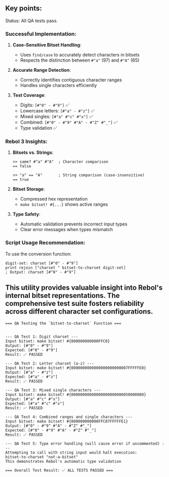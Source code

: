 ## Key points:
Status: All QA tests pass.

### Successful Implementation:
1. **Case-Sensitive Bitset Handling**:
   - Uses `find/case` to accurately detect characters in bitsets
   - Respects the distinction between `#"a"` (97) and `#"A"` (65)

2. **Accurate Range Detection**:
   - Correctly identifies contiguous character ranges
   - Handles single characters efficiently

3. **Test Coverage**:
   - Digits: `[#"0" - #"9"]` ✅
   - Lowercase letters: `[#"a" - #"z"]` ✅
   - Mixed singles: `[#"a" #"c" #"x"]` ✅
   - Combined: `[#"0" - #"9" #"A" - #"Z" #"_"]` ✅
   - Type validation ✅

### Rebol 3 Insights:
1. **Bitsets vs. Strings**:
   ```rebol
   >> same? #"a" #"A"  ; Character comparison
   == false
   
   >> "a" == "A"       ; String comparison (case-insensitive)
   == true
   ```

2. **Bitset Storage**:
   - Compressed hex representation
   - `make bitset! #{...}` shows active ranges

3. **Type Safety**:
   - Automatic validation prevents incorrect input types
   - Clear error messages when types mismatch

### Script Usage Recommendation:
To use the conversion function:
   ```rebol
   digit-set: charset [#"0" - #"9"]
   print rejoin ["charset " bitset-to-charset digit-set]
   ; Output: charset [#"0" - #"9"]
   ```

This utility provides valuable insight into Rebol's internal bitset representations.
The comprehensive test suite fosters reliability across different character set configurations.
---
```
=== QA Testing the `bitset-to-charset` Function ===


--- QA Test 1: Digit charset ---
Input bitset: make bitset! #{000000000000FFC0}
Output: [#"0" - #"9"]
Expected: [#"0" - #"9"]
Result: ✅ PASSED

--- QA Test 2: Letter charset (a-z) ---
Input bitset: make bitset! #{0000000000000000000000007FFFFFE0}
Output: [#"a" - #"z"]
Expected: [#"a" - #"z"]
Result: ✅ PASSED

--- QA Test 3: Mixed single characters ---
Input bitset: make bitset! #{00000000000000000000000050000080}
Output: [#"a" #"c" #"x"]
Expected: [#"a" #"c" #"x"]
Result: ✅ PASSED

--- QA Test 4: Combined ranges and single characters ---
Input bitset: make bitset! #{000000000000FFC07FFFFFE1}
Output: [#"0" - #"9" #"A" - #"Z" #"_"]
Expected: [#"0" - #"9" #"A" - #"Z" #"_"]
Result: ✅ PASSED

--- QA Test 5: Type error handling (will cause error if uncommented) ---
Attempting to call with string input would halt execution:
bitset-to-charset "not-a-bitset"
This demonstrates Rebol's automatic type validation

=== Overall Test Result: ✅ ALL TESTS PASSED ===
```
